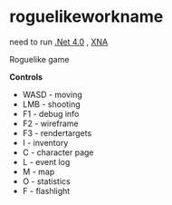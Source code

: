 roguelikeworkname
=================
need to run
[.Net 4.0](http://www.microsoft.com/ru-ru/download/details.aspx?id=17851) , [XNA](http://www.microsoft.com/en-us/download/details.aspx?id=23714)

Roguelike game

**Controls**
* WASD - moving
* LMB - shooting
* F1 - debug info
* F2 - wireframe
* F3 - rendertargets
* I - inventory
* C - character page
* L - event log
* M - map
* O - statistics
* F - flashlight
